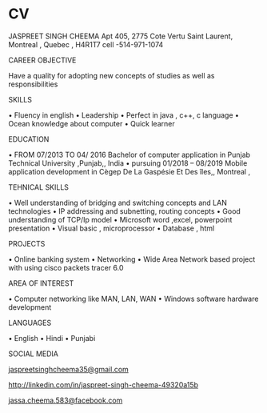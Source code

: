 # CV
JASPREET SINGH CHEEMA
Apt 405, 2775 Cote Vertu Saint Laurent, Montreal , Quebec , H4R1T7
cell -514-971-1074

CAREER OBJECTIVE

Have a quality for adopting new concepts of studies as well as responsibilities

SKILLS

•	Fluency in english 
•	Leadership
•	Perfect in java , c++, c language
•	Ocean knowledge about computer
•	Quick learner

EDUCATION 

•	FROM 07/2013 TO 04/ 2016
Bachelor of computer application in Punjab Technical University ,Punjab,, India
•	pursuing 01/2018 – 08/2019
              Mobile application development in Cègep De La Gaspésie Et Des îles,, Montreal ,              

TEHNICAL SKILLS

•	Well understanding of bridging and switching concepts and LAN technologies
•	IP addressing and subnetting, routing concepts
•	Good understanding of TCP/Ip model
•	Microsoft word ,excel, powerpoint presentation
•	Visual basic , microprocessor
•	Database , html


PROJECTS

•	Online banking system 
•	Networking
•	Wide Area Network based project with using cisco packets tracer 6.0


AREA OF INTEREST

•	Computer networking like MAN, LAN, WAN
•	Windows software hardware development


LANGUAGES 

•	English 
•	Hindi
•	Punjabi


SOCIAL MEDIA

jaspreetsinghcheema35@gmail.com

http://linkedin.com/in/jaspreet-singh-cheema-49320a15b

jassa.cheema.583@facebook.com









